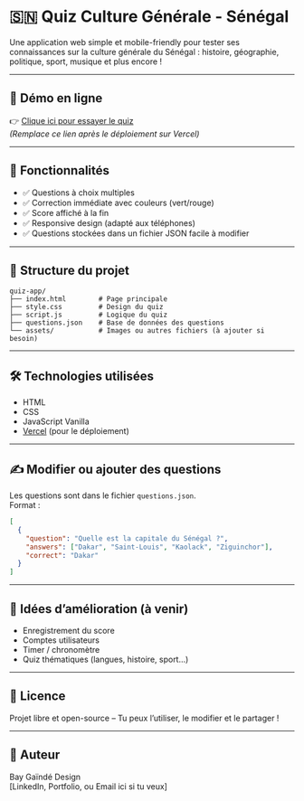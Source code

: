 # 🇸🇳 Quiz Culture Générale - Sénégal

Une application web simple et mobile-friendly pour tester ses connaissances sur la culture générale du Sénégal : histoire, géographie, politique, sport, musique et plus encore !

---

## 🚀 Démo en ligne

👉 [Clique ici pour essayer le quiz](https://quiz-senegal.vercel.app)  
*(Remplace ce lien après le déploiement sur Vercel)*

---

## 🧠 Fonctionnalités

- ✅ Questions à choix multiples
- ✅ Correction immédiate avec couleurs (vert/rouge)
- ✅ Score affiché à la fin
- ✅ Responsive design (adapté aux téléphones)
- ✅ Questions stockées dans un fichier JSON facile à modifier

---

## 📂 Structure du projet

```
quiz-app/
├── index.html        # Page principale
├── style.css         # Design du quiz
├── script.js         # Logique du quiz
├── questions.json    # Base de données des questions
└── assets/           # Images ou autres fichiers (à ajouter si besoin)
```

---

## 🛠️ Technologies utilisées

- HTML
- CSS
- JavaScript Vanilla
- [Vercel](https://vercel.com) (pour le déploiement)

---

## ✍️ Modifier ou ajouter des questions

Les questions sont dans le fichier `questions.json`.  
Format :

```json
[
  {
    "question": "Quelle est la capitale du Sénégal ?",
    "answers": ["Dakar", "Saint-Louis", "Kaolack", "Ziguinchor"],
    "correct": "Dakar"
  }
]
```

---

## 📌 Idées d’amélioration (à venir)

- Enregistrement du score
- Comptes utilisateurs
- Timer / chronomètre
- Quiz thématiques (langues, histoire, sport...)

---

## 📜 Licence

Projet libre et open-source – Tu peux l’utiliser, le modifier et le partager !

---

## 👤 Auteur

Bay Gaïndé Design  
[LinkedIn, Portfolio, ou Email ici si tu veux]